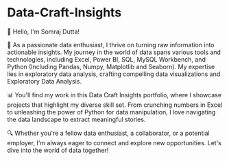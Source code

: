 # Data-Craft-Insights
👋 Hello, I'm Somraj Dutta!

🚀 As a passionate data enthusiast, I thrive on turning raw information into actionable insights. My journey in the world of data spans various tools and technologies, including Excel, Power BI, SQL, MySQL Workbench, and Python (Including Pandas, Numpy, Matplotlib and Seaborn). My expertise lies in exploratory data analysis, crafting compelling data visualizations and Exploratory Data Analysis.

📊 You'll find my work in this Data Craft Insights portfolio, where I showcase projects that highlight my diverse skill set. From crunching numbers in Excel to unleashing the power of Python for data manipulation, I love navigating the data landscape to extract meaningful stories.

🔍 Whether you're a fellow data enthusiast, a collaborator, or a potential employer, I'm always eager to connect and explore new opportunities. Let's dive into the world of data together!
